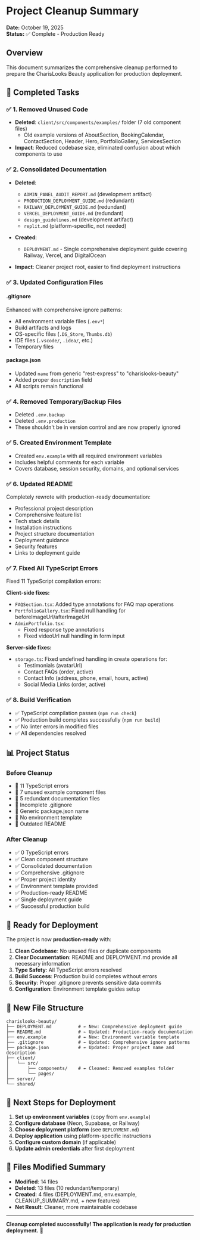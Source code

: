 # Project Cleanup Summary

**Date:** October 19, 2025  
**Status:** ✅ Complete - Production Ready

## Overview

This document summarizes the comprehensive cleanup performed to prepare the CharisLooks Beauty application for production deployment.

## 🎯 Completed Tasks

### ✅ 1. Removed Unused Code
- **Deleted**: `client/src/components/examples/` folder (7 old component files)
  - Old example versions of AboutSection, BookingCalendar, ContactSection, Header, Hero, PortfolioGallery, ServicesSection
- **Impact**: Reduced codebase size, eliminated confusion about which components to use

### ✅ 2. Consolidated Documentation
- **Deleted**: 
  - `ADMIN_PANEL_AUDIT_REPORT.md` (development artifact)
  - `PRODUCTION_DEPLOYMENT_GUIDE.md` (redundant)
  - `RAILWAY_DEPLOYMENT_GUIDE.md` (redundant)
  - `VERCEL_DEPLOYMENT_GUIDE.md` (redundant)
  - `design_guidelines.md` (development artifact)
  - `replit.md` (platform-specific, not needed)
  
- **Created**: 
  - `DEPLOYMENT.md` - Single comprehensive deployment guide covering Railway, Vercel, and DigitalOcean
  
- **Impact**: Cleaner project root, easier to find deployment instructions

### ✅ 3. Updated Configuration Files

#### .gitignore
Enhanced with comprehensive ignore patterns:
- All environment variable files (`.env*`)
- Build artifacts and logs
- OS-specific files (`.DS_Store`, `Thumbs.db`)
- IDE files (`.vscode/`, `.idea/`, etc.)
- Temporary files

#### package.json
- Updated `name` from generic "rest-express" to "charislooks-beauty"
- Added proper `description` field
- All scripts remain functional

### ✅ 4. Removed Temporary/Backup Files
- Deleted `.env.backup`
- Deleted `.env.production`
- These shouldn't be in version control and are now properly ignored

### ✅ 5. Created Environment Template
- Created `env.example` with all required environment variables
- Includes helpful comments for each variable
- Covers database, session security, domains, and optional services

### ✅ 6. Updated README
Completely rewrote with production-ready documentation:
- Professional project description
- Comprehensive feature list
- Tech stack details
- Installation instructions
- Project structure documentation
- Deployment guidance
- Security features
- Links to deployment guide

### ✅ 7. Fixed All TypeScript Errors
Fixed 11 TypeScript compilation errors:

**Client-side fixes:**
- `FAQSection.tsx`: Added type annotations for FAQ map operations
- `PortfolioGallery.tsx`: Fixed null handling for beforeImageUrl/afterImageUrl
- `AdminPortfolio.tsx`: 
  - Fixed response type annotations
  - Fixed videoUrl null handling in form input

**Server-side fixes:**
- `storage.ts`: Fixed undefined handling in create operations for:
  - Testimonials (avatarUrl)
  - Contact FAQs (order, active)
  - Contact Info (address, phone, email, hours, active)
  - Social Media Links (order, active)

### ✅ 8. Build Verification
- ✅ TypeScript compilation passes (`npm run check`)
- ✅ Production build completes successfully (`npm run build`)
- ✅ No linter errors in modified files
- ✅ All dependencies resolved

## 📊 Project Status

### Before Cleanup
- 🔴 11 TypeScript errors
- 🔴 7 unused example component files
- 🔴 5 redundant documentation files
- 🔴 Incomplete .gitignore
- 🔴 Generic package.json name
- 🔴 No environment template
- 🔴 Outdated README

### After Cleanup
- ✅ 0 TypeScript errors
- ✅ Clean component structure
- ✅ Consolidated documentation
- ✅ Comprehensive .gitignore
- ✅ Proper project identity
- ✅ Environment template provided
- ✅ Production-ready README
- ✅ Single deployment guide
- ✅ Successful production build

## 🚀 Ready for Deployment

The project is now **production-ready** with:

1. **Clean Codebase**: No unused files or duplicate components
2. **Clear Documentation**: README and DEPLOYMENT.md provide all necessary information
3. **Type Safety**: All TypeScript errors resolved
4. **Build Success**: Production build completes without errors
5. **Security**: Proper .gitignore prevents sensitive data commits
6. **Configuration**: Environment template guides setup

## 📁 New File Structure

```
charislooks-beauty/
├── DEPLOYMENT.md          # ← New: Comprehensive deployment guide
├── README.md              # ← Updated: Production-ready documentation
├── env.example            # ← New: Environment variable template
├── .gitignore             # ← Updated: Comprehensive ignore patterns
├── package.json           # ← Updated: Proper project name and description
├── client/
│   └── src/
│       ├── components/    # ← Cleaned: Removed examples folder
│       └── pages/
├── server/
└── shared/
```

## 🎯 Next Steps for Deployment

1. **Set up environment variables** (copy from `env.example`)
2. **Configure database** (Neon, Supabase, or Railway)
3. **Choose deployment platform** (see `DEPLOYMENT.md`)
4. **Deploy application** using platform-specific instructions
5. **Configure custom domain** (if applicable)
6. **Update admin credentials** after first deployment

## 📝 Files Modified Summary

- **Modified**: 14 files
- **Deleted**: 13 files (10 redundant/temporary)
- **Created**: 4 files (DEPLOYMENT.md, env.example, CLEANUP_SUMMARY.md, + new features)
- **Net Result**: Cleaner, more maintainable codebase

---

**Cleanup completed successfully! The application is ready for production deployment.** 🎉

